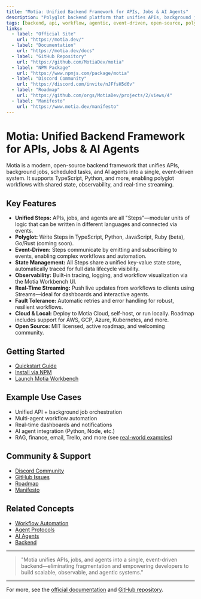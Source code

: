 ```yaml
---
title: "Motia: Unified Backend Framework for APIs, Jobs & AI Agents"
description: "Polyglot backend platform that unifies APIs, background jobs, scheduled tasks, and agentic workflows. Event-driven, multi-language, open-source."
tags: [backend, api, workflow, agentic, event-driven, open-source, polyglot, automation, observability, state-management]
links:
  - label: "Official Site"
    url: "https://motia.dev/"
  - label: "Documentation"
    url: "https://motia.dev/docs"
  - label: "GitHub Repository"
    url: "https://github.com/MotiaDev/motia"
  - label: "NPM Package"
    url: "https://www.npmjs.com/package/motia"
  - label: "Discord Community"
    url: "https://discord.com/invite/nJFfsH5d6v"
  - label: "Roadmap"
    url: "https://github.com/orgs/MotiaDev/projects/2/views/4"
  - label: "Manifesto"
    url: "https://www.motia.dev/manifesto"
---
```



# Motia: Unified Backend Framework for APIs, Jobs & AI Agents


Motia is a modern, open-source backend framework that unifies APIs, background jobs, scheduled tasks, and AI agents into a single, event-driven system. It supports TypeScript, Python, and more, enabling polyglot workflows with shared state, observability, and real-time streaming.


## Key Features

- **Unified Steps:** APIs, jobs, and agents are all "Steps"—modular units of logic that can be written in different languages and connected via events.
- **Polyglot:** Write Steps in TypeScript, Python, JavaScript, Ruby (beta), Go/Rust (coming soon).
- **Event-Driven:** Steps communicate by emitting and subscribing to events, enabling complex workflows and automation.
- **State Management:** All Steps share a unified key-value state store, automatically traced for full data lifecycle visibility.
- **Observability:** Built-in tracing, logging, and workflow visualization via the Motia Workbench UI.
- **Real-Time Streaming:** Push live updates from workflows to clients using Streams—ideal for dashboards and interactive agents.
- **Fault Tolerance:** Automatic retries and error handling for robust, resilient workflows.
- **Cloud & Local:** Deploy to Motia Cloud, self-host, or run locally. Roadmap includes support for AWS, GCP, Azure, Kubernetes, and more.
- **Open Source:** MIT licensed, active roadmap, and welcoming community.



## Getting Started

- [Quickstart Guide](https://www.motia.dev/docs/getting-started/quick-start)
- [Install via NPM](https://www.npmjs.com/package/motia)
- [Launch Motia Workbench](https://www.motia.dev/docs/workbench/overview)


## Example Use Cases

- Unified API + background job orchestration
- Multi-agent workflow automation
- Real-time dashboards and notifications
- AI agent integration (Python, Node, etc.)
- RAG, finance, email, Trello, and more (see [real-world examples](https://www.motia.dev/docs/real-world-use-cases))


## Community & Support

- [Discord Community](https://discord.com/invite/nJFfsH5d6v)
- [GitHub Issues](https://github.com/MotiaDev/motia/issues)
- [Roadmap](https://github.com/orgs/MotiaDev/projects/2/views/4)
- [Manifesto](https://www.motia.dev/manifesto)


## Related Concepts

- [Workflow Automation](./workflow-automation.md)
- [Agent Protocols](./agent-protocols.md)
- [AI Agents](./ai-agents.md)
- [Backend](./backend.md)


---

> "Motia unifies APIs, jobs, and agents into a single, event-driven backend—eliminating fragmentation and empowering developers to build scalable, observable, and agentic systems."

---

For more, see the [official documentation](https://motia.dev/docs) and [GitHub repository](https://github.com/MotiaDev/motia).
